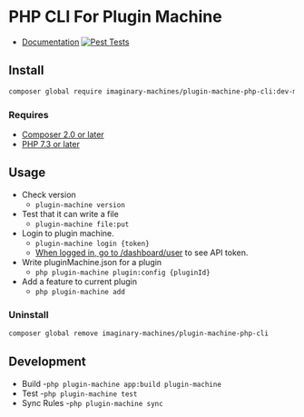 # PHP CLI For Plugin Machine

- [Documentation](https://pluginmachine.com/cli)
[![Pest Tests](https://github.com/imaginarymachines/plugin-machine-php-cli/actions/workflows/pest.yml/badge.svg)](https://github.com/imaginarymachines/plugin-machine-php-cli/actions/workflows/pest.yml)
## Install
```bash
composer global require imaginary-machines/plugin-machine-php-cli:dev-main -W
```

### Requires

- [Composer 2.0 or later]()
- [PHP 7.3 or later]()

## Usage

- Check version
	- `plugin-machine version`
- Test that it can write a file
	- `plugin-machine file:put`
- Login to plugin machine.
	- `plugin-machine login {token}`
    - [When logged in, go to /dashboard/user](https://pluginmachine.app/dashboard/user) to see API token.
- Write pluginMachine.json for a plugin
    - `php plugin-machine plugin:config {pluginId}`
- Add a feature to current plugin
    - `php plugin-machine add`

### Uninstall

```bash
composer global remove imaginary-machines/plugin-machine-php-cli
```

## Development

- Build
	-`php plugin-machine app:build plugin-machine`
- Test
	-`php plugin-machine test`
- Sync Rules
	-`php plugin-machine sync`
